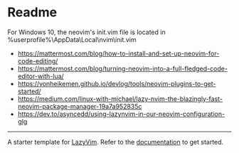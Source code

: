 # Readme

For Windows 10, the neovim's init.vim file is located in %userprofile%\AppData\Local\nvim\init.vim

- <https://mattermost.com/blog/how-to-install-and-set-up-neovim-for-code-editing/>
- <https://mattermost.com/blog/turning-neovim-into-a-full-fledged-code-editor-with-lua/>
- <https://vonheikemen.github.io/devlog/tools/neovim-plugins-to-get-started/>
- <https://medium.com/linux-with-michael/lazy-nvim-the-blazingly-fast-neovim-package-manager-19a7a952835c>
- <https://dev.to/asyncedd/using-lazynvim-in-our-neovim-configuration-glg>

---

A starter template for [LazyVim](https://github.com/LazyVim/LazyVim).
Refer to the [documentation](https://lazyvim.github.io/installation) to get started.
